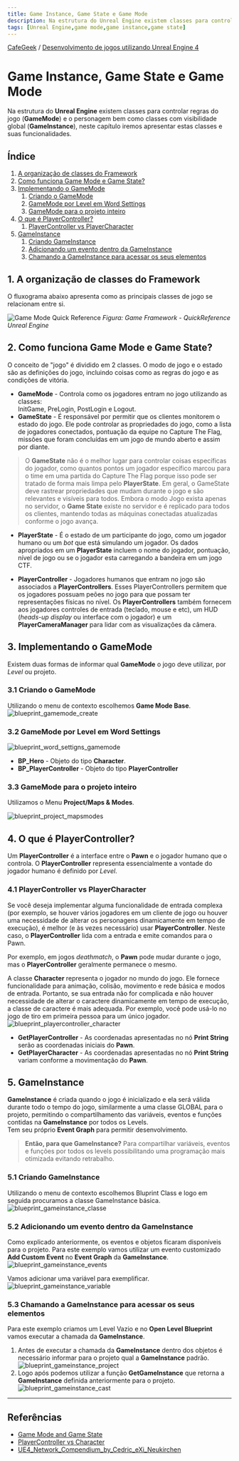 ```yaml
---
title: Game Instance, Game State e Game Mode
description: Na estrutura do Unreal Engine existem classes para controlar regras do jogo (GameMode) e o personagem bem como classes com visibilidade global (GameInstance), neste capítulo iremos apresentar estas classes e suas funcionalidades.
tags: [Unreal Engine,game mode,game instance,game state]
---
```


[CafeGeek](http://CafeGeek.eti.br)  / [Desenvolvimento de jogos utilizando Unreal Engine 4](http://cafeGeek.eti.br/ue4_blueprint/index.html)

# Game Instance, Game State e Game Mode
Na estrutura do **Unreal Engine** existem classes para controlar regras do jogo (**GameMode**) e o personagem bem como classes com visibilidade global (**GameInstance**), neste capítulo iremos apresentar estas classes e suas funcionalidades.

## Índice
1. [A organização de classes do Framework](#1)
1. [Como funciona Game Mode e Game State?](#2)
1. [Implementando o GameMode](#3)
    1. [Criando o GameMode](#3.1)
    1. [GameMode por Level em Word Settings](#3.2)
    1. [GameMode para o projeto inteiro](#3.3)
1. [O que é PlayerController?](#4)
    1. [PlayerController vs PlayerCharacter](#4.1)
1. [GameInstance](#5)    
    1. [Criando GameInstance](#5.1)
    1. [Adicionando um evento dentro da GameInstance](#5.2)    
    1. [Chamando a GameInstance para acessar os seus elementos](#5.3)   

<a name="1"></a>
## 1. A organização de classes do Framework
O fluxograma abaixo apresenta como as principais classes de jogo se relacionam entre si.

![Game Mode Quick Reference](https://docs.unrealengine.com/Images/Gameplay/Framework/QuickReference/GameFramework.webp)
*Figura: Game Framework - QuickReference Unreal Engine*

<a name="2"></a>
## 2. Como funciona Game Mode e Game State?
O conceito de "jogo" é dividido em 2 classes. O modo de jogo e o estado são as definições do jogo, incluindo coisas como as regras do jogo e as condições de vitória.

- **GameMode** - Controla como os jogadores entram no jogo utilizando as classes:   
  InitGame, PreLogin, PostLogin e Logout.
- **GameState** - É responsável por permitir que os clientes monitorem o estado do jogo.  Ele pode controlar as propriedades do jogo, como a lista de jogadores conectados, pontuação da equipe no Capture The Flag, missões que foram concluídas em um jogo de mundo aberto e assim por diante.   

>O **GameState** não é o melhor lugar para controlar coisas específicas do jogador, como quantos pontos um jogador específico marcou para o time em uma partida do Capture The Flag porque isso pode ser tratado de forma mais limpa pelo **PlayerState**. Em geral, o GameState deve rastrear propriedades que mudam durante o jogo e são relevantes e visíveis para todos. Embora o modo Jogo exista apenas no servidor, o **Game State** existe no servidor e é replicado para todos os clientes, mantendo todas as máquinas conectadas atualizadas conforme o jogo avança.

- **PlayerState** - É o estado de um participante do jogo, como um jogador humano ou um *bot* que está simulando um jogador. Os dados apropriados em um **PlayerState** incluem o nome do jogador, pontuação, nível de jogo ou se o jogador esta carregando a bandeira em um jogo CTF.

- **PlayerController** -
Jogadores humanos que entram no jogo são associados a **PlayerControllers**. Esses PlayerControllers permitem que os jogadores possuam peões no jogo para que possam ter representações físicas no nível. Os **PlayerControllers** também fornecem aos jogadores controles de entrada (teclado, mouse e etc), um HUD (*heads-up display* ou interface com o jogador) e um **PlayerCameraManager** para lidar com as visualizações da câmera.

<a name="3"></a>
## 3. Implementando o GameMode
Existem duas formas de informar qual **GameMode** o jogo deve utilizar, por *Level* ou projeto.

<a name="3.1"></a>
### 3.1 Criando o GameMode
Utilizando o menu de contexto escolhemos **Game Mode Base**.
![blueprint_gamemode_create](imagens/gamemode/blueprint_gamemode_create.jpg)

<a name="3.2"></a>
### 3.2 GameMode por Level em Word Settings
 ![blueprint_word_settigns_gamemode](imagens/gamemode/blueprint_word_settigns_gamemode.jpg)
 - **BP_Hero** - Objeto do tipo **Character**.
 - **BP_PlayerController** - Objeto do tipo **PlayerController**

<a name="3.3"></a>
### 3.3 GameMode para o projeto inteiro
Utilizamos o Menu **Project/Maps & Modes**.     

![blueprint_project_mapsmodes](imagens/gamemode/blueprint_project_mapsmodes.jpg)

<a name="4"></a>
## 4. O que é PlayerController?
Um **PlayerController** é a interface entre o **Pawn** e o jogador humano que o controla. O **PlayerController** representa essencialmente a vontade do jogador humano é definido por *Level*.

<a name="4.1"></a>
### 4.1 PlayerController vs  PlayerCharacter
Se você deseja implementar alguma funcionalidade de entrada complexa (por exemplo, se houver vários jogadores em um cliente de jogo ou houver uma necessidade de alterar os personagens dinamicamente em tempo de execução), é melhor (e às vezes necessário) usar **PlayerController**. Neste caso, o **PlayerController** lida com a entrada e emite comandos para o Pawn.

Por exemplo, em jogos *deathmatch*, o **Pawn** pode mudar durante o jogo, mas o **PlayerController** geralmente permanece o mesmo.

A classe **Character** representa o jogador no mundo do jogo. Ele fornece funcionalidade para animação, colisão, movimento e rede básica e modos de entrada. Portanto, se sua entrada não for complicada e não houver necessidade de alterar o caractere dinamicamente em tempo de execução, a classe de caractere é mais adequada. Por exemplo, você pode usá-lo no jogo de tiro em primeira pessoa para um único jogador.     
![blueprint_playercontroller_character](imagens/gamemode/blueprint_playercontroller_character.jpg)
- **GetPlayerController** - As coordenadas apresentadas no nó **Print String** serão as coordenadas iniciais do **Pawn**.
- **GetPlayerCharacter** - As coordenadas apresentadas no nó **Print String** variam conforme a movimentação do **Pawn**.

<a name="5"></a>
## 5. GameInstance
**GameInstance** é criada quando o jogo é inicializado e ela será válida durante todo o tempo do jogo, similarmente a uma classe GLOBAL para o projeto, permitindo o compartilhamento das variáveis, eventos e funções contidas na **GameInstance** por todos os Levels.   
Tem seu próprio **Event Graph** para permitir desenvolvimento.  

>**Então, para que GameInstance?**
>Para compartilhar variáveis, eventos e funções por todos os levels possibilitando uma programação mais otimizada evitando retrabalho.

<a name="5.1"></a>
### 5.1 Criando GameInstance
Utilizando o menu de contexto escolhemos Bluprint Class e logo em seguida procuramos a classe GameInstance básica.   
![blueprint_gameinstance_classe](imagens/gamemode/blueprint_gameinstance_classe.jpg)

<a name="5.2"></a>
### 5.2 Adicionando um evento dentro da GameInstance
Como explicado anteriormente, os eventos e objetos ficaram disponíveis para o projeto. Para este exemplo vamos utilizar um evento customizado **Add Custom Event** no **Event Graph** da **GameInstance**.    
![blueprint_gameinstance_events](imagens/gamemode/blueprint_gameinstance_events.jpg)

Vamos adicionar uma variável para exemplificar.   
![blueprint_gameinstance_variable](imagens/gamemode/blueprint_gameinstance_variable.jpg)

<a name="53"></a>
### 5.3 Chamando a GameInstance para acessar os seus elementos
Para este exemplo criamos um Level Vazio e no **Open Level Blueprint** vamos executar a chamada da **GameInstance**.

1. Antes de executar a chamada da **GameInstance** dentro dos objetos é necessário informar para o projeto qual a **GameInstance** padrão.        
![blueprint_gameinstance_project](imagens/gamemode/blueprint_gameinstance_project.jpg)
1. Logo após podemos utilizar a função **GetGameInstance** que retorna a **GameInstance** definida anteriormente para o projeto.   
![blueprint_gameinstance_cast](imagens/gamemode/blueprint_gameinstance_cast.jpg)


***
## Referências
- [Game Mode and Game State](https://docs.unrealengine.com/en-US/InteractiveExperiences/Framework/GameMode/index.html)
- [PlayerController vs Character](https://answers.unrealengine.com/questions/216113/playercontroller-vs-character.html)
- [UE4_Network_Compendium_by_Cedric_eXi_Neukirchen](https://cedric-neukirchen.net/Downloads/Compendium/UE4_Network_Compendium_by_Cedric_eXi_Neukirchen.pdf)
